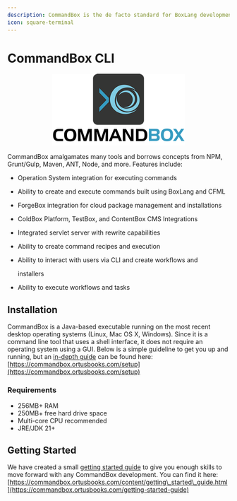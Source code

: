 ```yaml
---
description: CommandBox is the de facto standard for BoxLang development and execution.
icon: square-terminal
---
```


# CommandBox CLI

<div align="center">

<figure><img src="../../.gitbook/assets/image (13).png" alt=""><figcaption></figcaption></figure>

</div>

CommandBox amalgamates many tools and borrows concepts from NPM, Grunt/Gulp, Maven, ANT, Node, and more. Features include:

* Operation System integration for executing commands
* Ability to create and execute commands built using BoxLang and CFML
* ForgeBox integration for cloud package management and installations
* ColdBox Platform, TestBox, and ContentBox CMS Integrations
* Integrated servlet server with rewrite capabilities
* Ability to create command recipes and execution
*   Ability to interact with users via CLI and create workflows and

    installers
* Ability to execute workflows and tasks

## Installation

CommandBox is a Java-based executable running on the most recent desktop operating systems (Linux, Mac OS X, Windows). Since it is a command line tool that uses a shell interface, it does not require an operating system using a GUI. Below is a simple guideline to get you up and running, but an [in-depth guide](https://commandbox.ortusbooks.com/getting-started-guide) can be found here: [https://commandbox.ortusbooks.com/setup](https://commandbox.ortusbooks.com/setup)

### Requirements

* 256MB+ RAM
* 250MB+ free hard drive space
* Multi-core CPU recommended
* JRE/JDK 21+

## Getting Started

We have created a small [getting started guide](https://commandbox.ortusbooks.com/getting-started-guide) to give you enough skills to move forward with any CommandBox development. You can find it here: [https://commandbox.ortusbooks.com/content/getting\_started\_guide.html](https://commandbox.ortusbooks.com/getting-started-guide)
